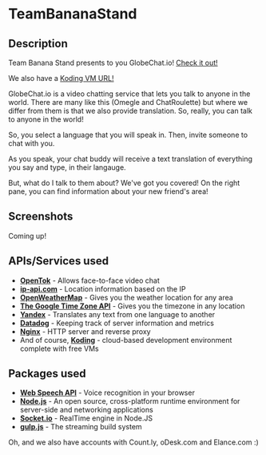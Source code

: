 # TeamBananaStand

## Description
Team Banana Stand presents to you GlobeChat.io! [Check it out!](http://globechat.io)

We also have a [Koding VM URL!](http://utkkf5ff034f.trakout.koding.io/)

GlobeChat.io is a video chatting service that lets you talk to anyone in the world. There are many like this (Omegle and ChatRoulette) but where we differ from them is that we also provide translation. So, really, you can talk to anyone in the world!

So, you select a language that you will speak in. Then, invite someone to chat with you.

As you speak, your chat buddy will receive a text translation of everything you say and type, in their langauge.

But, what do I talk to them about? We've got you covered! On the right pane, you can find information about your new friend's area!

## Screenshots

Coming up!

## APIs/Services used
* __[OpenTok](https://tokbox.com/opentok/)__ - Allows face-to-face video chat
* __[ip-api.com](http://ip-api.com)__ - Location information based on the IP
* __[OpenWeatherMap](http://openweathermap.org/)__ - Gives you the weather location for any area
* __[The Google Time Zone API](https://developers.google.com/maps/documentation/timezone/)__ - Gives you the timezone in any location
* __[Yandex](https://www.yandex.com/)__ - Translates any text from one language to another
* __[Datadog](https://www.datadoghq.com/)__ - Keeping track of server information and metrics
* __[Nginx](http://wiki.nginx.org/Main)__ - HTTP server and reverse proxy
* And of course, __[Koding](https://koding.com/)__ - cloud-based development environment complete with free VMs

## Packages used
* __[Web Speech API](https://dvcs.w3.org/hg/speech-api/raw-file/tip/speechapi.html)__ - Voice recognition in your browser
* __[Node.js](http://nodejs.org/)__ - An open source, cross-platform runtime environment for server-side and networking applications
* __[Socket.io](http://socket.io/)__ - RealTime engine in Node.JS
* __[gulp.js](http://gulpjs.com/)__ - The streaming build system

Oh, and we also have accounts with Count.ly, oDesk.com and Elance.com :)